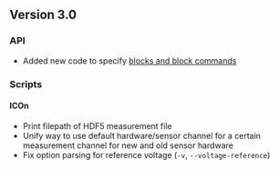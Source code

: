 ## Version 3.0

### API

- Added new code to specify [blocks and block commands](https://mytoolit.github.io/Documentation/#blocks)

### Scripts

#### ICOn

- Print filepath of HDF5 measurement file
- Unify way to use default hardware/sensor channel for a certain measurement channel for new and old sensor hardware
- Fix option parsing for reference voltage (`-v`, `--voltage-reference`)
